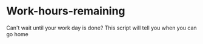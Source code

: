 # Work-hours-remaining
Can't wait until your work day is done? This script will tell you when you can go home
